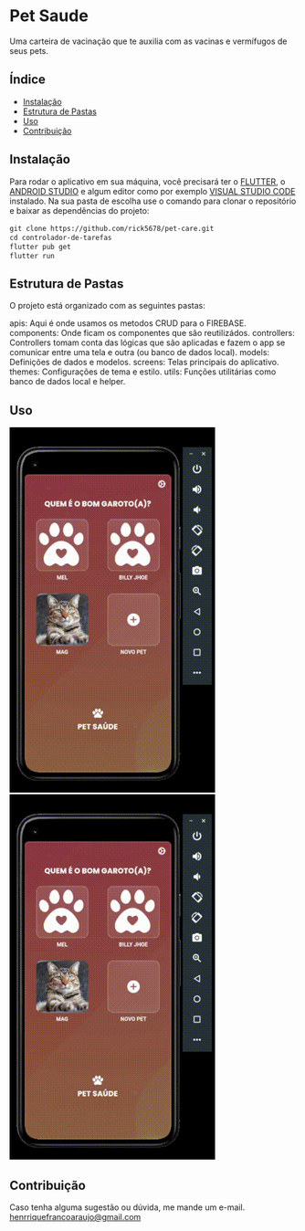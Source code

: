 # Pet Saude

Uma carteira de vacinação que te auxilia com as vacinas e vermífugos de seus pets.

## Índice

- [Instalação](#instalação)
- [Estrutura de Pastas](#estrutura-de-pastas)
- [Uso](#uso)
- [Contribuição](#contribuição)

## Instalação

Para rodar o aplicativo em sua máquina, você precisará ter o [FLUTTER](https://docs.flutter.dev/get-started/install?gclid=Cj0KCQiAr8eqBhD3ARIsAIe-buOCyorPJPqdTYdVsdQKOzuPqGzAprGPu3pwPxjTnLtOOHdLSoAsh1saAgUvEALw_wcB&gclsrc=aw.ds), o [ANDROID STUDIO](https://developer.android.com/studio?gclid=Cj0KCQiAr8eqBhD3ARIsAIe-buMqmR_CMoH5O7WV2e1b4c3vFVYSijnSrKssVmVXcEa6bNvX_FOnd-AaAl25EALw_wcB&gclsrc=aw.ds&hl=pt-br) e algum editor como por exemplo [VISUAL STUDIO CODE](https://code.visualstudio.com/download) instalado.
Na sua pasta de escolha use o comando para clonar o repositório e baixar as dependências do projeto:
```
git clone https://github.com/rick5678/pet-care.git
cd controlador-de-tarefas
flutter pub get
flutter run
```

## Estrutura de Pastas
O projeto está organizado com as seguintes pastas:

apis: Aqui é onde usamos os metodos CRUD para o FIREBASE.
components: Onde ficam os componentes que são reutilizádos.
controllers: Controllers tomam conta das lógicas que são aplicadas e fazem o app se comunicar entre uma tela e outra (ou banco de dados local).
models: Definições de dados e modelos.
screens: Telas principais do aplicativo.
themes: Configurações de tema e estilo.
utils: Funções utilitárias como banco de dados local e helper.

## Uso
![Login](/assets/image/readme02.gif)   ![Infos](/assets/image/readme02.gif)


## Contribuição
Caso tenha alguma sugestão ou dúvida, me mande um e-mail. 
henrriquefrancoaraujo@gmail.com
